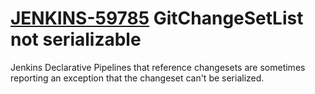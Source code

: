 # [JENKINS-59785](https://issues.jenkins-ci.org/browse/JENKINS-59785) GitChangeSetList not serializable

Jenkins Declarative Pipelines that reference changesets are sometimes reporting an
exception that the changeset can't be serialized.
